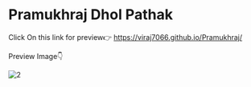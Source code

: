 # Pramukhraj Dhol Pathak
Click On this link for preview👉
https://viraj7066.github.io/Pramukhraj/




Preview Image👇

![2](https://user-images.githubusercontent.com/123192491/227136948-da34fdb8-0376-419f-8441-1ea91b0528fe.png)
